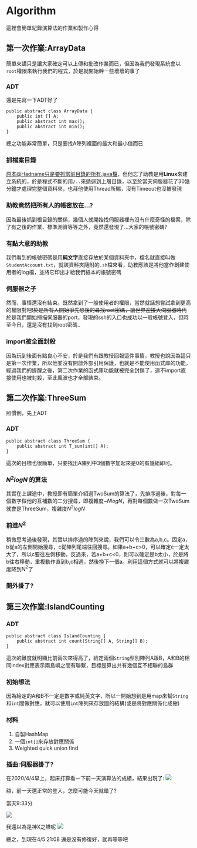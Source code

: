 # Algorithm

這裡會簡單紀錄演算法的作業和製作心得

## 第一次作業:ArrayData

簡單來講只是讓大家確定可以上傳和批改作業而已，但因為我們發現系統會以`root`權限來執行我們的程式，於是就開始幹一些壞壞的事了

### ADT
還是先寫一下ADT好了
```java=
public abstract class ArrayData {
	public int [] A;
	public abstract int max();
	public abstract int min();
}
```
總之功能非常簡單，只是要找A陣列裡面的最大和最小值而已

### 抓檔案目錄

原本@Hadname只是要抓當前目錄的所有.java檔，但他忘了助教是用**Linux**來建立系統的，於是程式不斷的用`/..`來遞迴到上層目錄，以至於當天伺服器花了30幾分鐘才處理完整個資料夾，也拜他使用Thread所賜，沒有Timeout也沒被發現

### 助教竟然把所有人的帳密放在...?

因為最後抓到根目錄的關係，幾個人就開始找伺服器裡有沒有什麼奇怪的檔案，除了有之後的作業、標準測資等等之外，竟然還發現了...大家的帳號密碼?

### 有點大意的助教

我們看到的帳號密碼是用**純文字**直接存放於某個資料夾中，檔名就直接叫做`StudentAccount.txt`，就該資料夾隨附的`.sh`檔來看，助教應該是將他當作創建使用者的log檔，並將它印出才給我們紙本的帳號密碼

### 伺服器之子

然而，事情還沒有結束。既然拿到了一般使用者的權限，當然就話想嘗試拿到更高的權限對吧!~~於是所有人開始爭先恐後的尋找root密碼，讓世界迎接大伺服器時代~~ 於是我們開始掃描伺服器的port，發現的ssh的入口也成功以一般帳號登入，但時至今日，還是沒有找到root密碼..

### import被全面封殺

因為玩到後面有點良心不安，於是我們有跟教授回報這件事情，教授也說因為這只是第一次作業，所以他並沒有開啟外部引用保護，也就是不能使用函式庫的功能，經過我們的提醒之後，第二次作業的函式庫功能就被完全封鎖了，連不import直接使用也被封殺，至此風波也才全部結束。

## 第二次作業:ThreeSum

照慣例，先上ADT

### ADT
```java=
public abstract class ThreeSum {
	public abstract int T_sum(int[] A);
}
```

這次的目標也很簡單，只要找出A陣列中3個數字加起來是0的有幾組即可。

### $N^2logN$ 的算法

其實在上課途中，教授即有簡單介紹過TwoSum的算法了，先排序過後，對每一個數字做他的互補數的二分搜尋，即複雜度~$NlogN$，再對每個數做一次TwoSum就會是ThreeSum，複雜度$N^2logN$

### 前進$N^2$

稍微思考過後發現，其實以排序過的陣列來說，我們可以令三數為a,b,c。固定a，b從a的左側開始搜尋，c從陣列尾端往回搜尋。如果a+b+c>0，可以確定c一定太大了，所以c要往左側移動，反過來，若a+b+c<0，則可以確定是b太小，於是將b往右移動，重複動作直到b,c相遇，然後換下一個a。利用這個方式就可以將複雜度降到$N^2$了

### 開外掛了?



## 第三次作業:IslandCounting

### ADT

```java=
public abstract class IslandCounting {
	public abstract int count(String[] A, String[] B);
}
```
這次的難度就明顯比前兩次來得高了，給定兩個`String`型別陣列A跟B，A和B的相同index對應表示兩島嶼之間有聯繫，目標是算出共有幾個互不相聯的島群

### 初始想法

因為給定的A和B不一定是數字或純英文字，所以一開始想到是用map來幫`String`和`int`間做對應，就可以使用`int`陣列來存放圖的結構(或是將對應關係化成樹)

### 材料

1. 自製HashMap
2. 一個`int[]`來存放對應關係
3. Weighted quick union find

### 插曲:伺服器掛了?

在2020/4/4早上，起床打算看一下前一天演算法的成績，結果出現了:
![](https://i.imgur.com/IDFK2jo.png)

額，前一天還正常的登入，怎麼可能今天就錯了?<br>

當天9:33分

![](https://i.imgur.com/Wdn6u1h.png)

我還以為是神X之塔呢
![](https://i.imgur.com/xtUuX4S.png)

總之，到現在4/5 21:08 還是沒有修復好，就再等等吧
